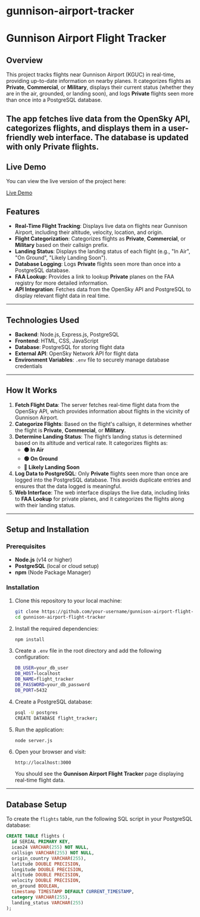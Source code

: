 # gunnison-airport-tracker

# Gunnison Airport Flight Tracker

## Overview

This project tracks flights near Gunnison Airport (KGUC) in real-time, providing up-to-date information on nearby planes. It categorizes flights as **Private**, **Commercial**, or **Military**, displays their current status (whether they are in the air, grounded, or landing soon), and logs **Private** flights seen more than once into a PostgreSQL database.

The app fetches live data from the OpenSky API, categorizes flights, and displays them in a user-friendly web interface. The database is updated with only **Private** flights.
---

## Live Demo

You can view the live version of the project here:

[Live Demo](https://gunnison-airport-tracker-28d8dfff50df.herokuapp.com/)


## Features

- **Real-Time Flight Tracking**: Displays live data on flights near Gunnison Airport, including their altitude, velocity, location, and origin.
- **Flight Categorization**: Categorizes flights as **Private**, **Commercial**, or **Military** based on their callsign prefix.
- **Landing Status**: Displays the landing status of each flight (e.g., "In Air", "On Ground", "Likely Landing Soon").
- **Database Logging**: Logs **Private** flights seen more than once into a PostgreSQL database.
- **FAA Lookup**: Provides a link to lookup **Private** planes on the FAA registry for more detailed information.
- **API Integration**: Fetches data from the OpenSky API and PostgreSQL to display relevant flight data in real time.

---

## Technologies Used

- **Backend**: Node.js, Express.js, PostgreSQL
- **Frontend**: HTML, CSS, JavaScript
- **Database**: PostgreSQL for storing flight data
- **External API**: OpenSky Network API for flight data
- **Environment Variables**: `.env` file to securely manage database credentials

---

## How It Works

1. **Fetch Flight Data**: The server fetches real-time flight data from the OpenSky API, which provides information about flights in the vicinity of Gunnison Airport.
2. **Categorize Flights**: Based on the flight's callsign, it determines whether the flight is **Private**, **Commercial**, or **Military**.
3. **Determine Landing Status**: The flight’s landing status is determined based on its altitude and vertical rate. It categorizes flights as:
   - **🟠 In Air**
   - **🟢 On Ground**
   - **🔻 Likely Landing Soon**
4. **Log Data to PostgreSQL**: Only **Private** flights seen more than once are logged into the PostgreSQL database. This avoids duplicate entries and ensures that the data logged is meaningful.
5. **Web Interface**: The web interface displays the live data, including links to **FAA Lookup** for private planes, and it categorizes the flights along with their landing status.

---

## Setup and Installation

### Prerequisites

- **Node.js** (v14 or higher)
- **PostgreSQL** (local or cloud setup)
- **npm** (Node Package Manager)

### Installation

1. Clone this repository to your local machine:

    ```bash
    git clone https://github.com/your-username/gunnison-airport-flight-tracker.git
    cd gunnison-airport-flight-tracker
    ```

2. Install the required dependencies:

    ```bash
    npm install
    ```

3. Create a `.env` file in the root directory and add the following configuration:

    ```bash
    DB_USER=your_db_user
    DB_HOST=localhost
    DB_NAME=flight_tracker
    DB_PASSWORD=your_db_password
    DB_PORT=5432
    ```

4. Create a PostgreSQL database:

    ```bash
    psql -U postgres
    CREATE DATABASE flight_tracker;
    ```

5. Run the application:

    ```bash
    node server.js
    ```

6. Open your browser and visit:

    ```
    http://localhost:3000
    ```

    You should see the **Gunnison Airport Flight Tracker** page displaying real-time flight data.

---

## Database Setup

To create the `flights` table, run the following SQL script in your PostgreSQL database:

```sql
CREATE TABLE flights (
  id SERIAL PRIMARY KEY,
  icao24 VARCHAR(255) NOT NULL,
  callsign VARCHAR(255) NOT NULL,
  origin_country VARCHAR(255),
  latitude DOUBLE PRECISION,
  longitude DOUBLE PRECISION,
  altitude DOUBLE PRECISION,
  velocity DOUBLE PRECISION,
  on_ground BOOLEAN,
  timestamp TIMESTAMP DEFAULT CURRENT_TIMESTAMP,
  category VARCHAR(255),
  landing_status VARCHAR(255)
);
